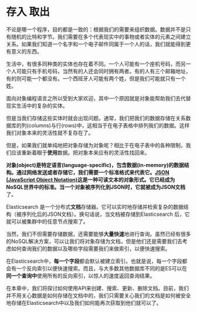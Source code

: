 # 存入 取出

不论是哪一个程序，目的都是一致的：根据我们的需要来组织数据。数据并不是只有随机的比特和字节。我们需要在多个代表现实中的事物或者实体的元素之间建立关系。如果我们知道一个名字和一个电子邮件同属于一个人的话，我们就能得到更有意义的东西。

生活中，有很多同种类的实体也存在着不同。一个人可能有一个座机号码，而另一个人可能只有手机号码，当然有的人还会同时拥有两者。有的人有三个邮箱地址，有的则可能一个都没有。一个西班牙人可能有两个姓，但是我们可能就只有一个姓。

面向对象编程语言之所以受到大家欢迎，其中一个原因就是对象能帮助我们去代替现实生活中的复杂的实体。

但是当我们存储这些实体时就会出现问题。通常，我们把我们的数据存储在关系数据库的列(columns)与行(rows)中，这相当于在电子表格中排列我们的数据。这样我们对象本来的灵活性就不复存在了。

但是，如果我们就单纯地把对象存储为对象呢？相比于在电子表中的各种限制，我们应该重新着眼于**使用**数据。把对象本来应有的灵活性找回来。

**对象(object)**是特定语言(language-specific)，包含数据(in-memory)的数据结构。通过网络发送或者存储它，我们需要一个标准格式来代表它。[JSON (JavaScript Object Notation)](http://baike.baidu.com/view/136475.htm?fr=aladdin)这是一种可读文本的对象形式。它已经成为NoSQL世界中的标准。当一个对象被序列化到JSON时，它就被成为**JSON文档**了。

Elasticsearch 是一个分布式**文档**存储器。它可以实时地存储并检索复杂的数据结构（被序列化后的JSON文档）。换句话说，当文档被存储到Elasticsearch 后，它就可以被集群中的任意节点搜索了。

当然，我们不但需要存储数据，还需要能够**大量快速**地进行查询。虽然已经有很多的NoSQL解决方案，可以让我们将对象存储为文档，但是他们还是需要我们去考虑如何查询我们的数据以及哪些字段需要我们来做索引，以便快速搜索。

在Elasticsearch中，**每一个字段**都会默认被建立索引。也就是说，每一个字段都会有一个反向索引以便快速搜索。而且，与大多数其他数据库不同的是ES可以在**同一个查询中**使用所有的反向索引，以惊人的速度返回查询结果。

在本章中，我们将探讨如何使用API来创建、搜索、更新、删除文档。目前，我们并不用关心数据是如何存储在文档中的，我们只需要关心我们的文档是如何被安全地存储在Elasticsearch中以及我们如何能再次获取到他们就可以了。

